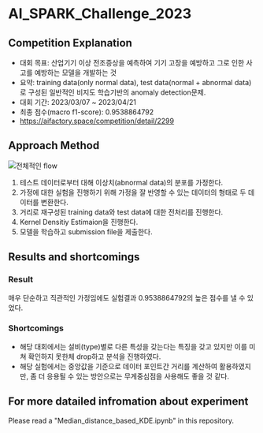 # AI_SPARK_Challenge_2023

## Competition Explanation
- 대회 목표: 산업기기 이상 전조증상을 예측하여 기기 고장을 예방하고 그로 인한 사고를 예방하는 모델을 개발하는 것
- 요약: training data(only normal data), test data(normal + abnormal data) 로 구성된 일반적인 비지도 학습기반의 anomaly detection문제.
- 대회 기간: 2023/03/07 ~ 2023/04/21
- 최종 점수(macro f1-score): 0.9538864792
- https://aifactory.space/competition/detail/2299

## Approach Method
![전체적인 flow](https://github.com/Naseungchae/AI_SPARK_Challenge_2023/assets/90239125/f6a44b1c-f8fc-4925-a82f-41cc37f9a4d4)
1. 테스트 데이터로부터 대해 이상치(abnormal data)의 분포를 가정한다. 
2. 가정에 대한 실험을 진행하기 위해 가정을 잘 반영할 수 있는 데이터의 형태로 두 데이터를 변환한다.  
3. 거리로 재구성된 training data와 test data에 대한 전처리를 진행한다. 
4. Kernel Densitiy Estimaion을 진행한다.
5. 모델을 학습하고 submission file을 제출한다.

## Results and shortcomings
### Result
매우 단순하고 직관적인 가정임에도 실험결과 0.9538864792의 높은 점수를 낼 수 있었다.
### Shortcomings
- 해당 대회에서는 설비(type)별로 다른 특성을 갖는다는 특징을 갖고 있지만 이를 미쳐 확인하지 못한체 drop하고 분석을 진행하였다.
- 해당 실험에서는 중앙값을 기준으로 데이터 포인트간 거리를 계산하여 활용하였지만, 좀 더 응용될 수 있는 방안으로는 무게중심점을 사용해도 좋을 것 같다.

## For more datailed infromation about experiment
Please read a "Median_distance_based_KDE.ipynb" in this repository.
